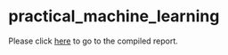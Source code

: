 # practical_machine_learning

Please click [here](https://schloby.github.io/practical_machine_learning/predictions.html) to go to the compiled report. 
